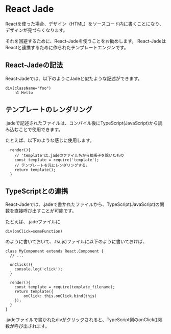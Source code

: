 # React Jade

Reactを使った場合、デザイン（HTML）をソースコード内に書くことになり、デザインが見づらくなります。

それを回避するために、React-Jadeを使うことをお勧めします。
React-JadeはReactと連携するために作られたテンプレートエンジンです。

## React-Jadeの記法

React-Jadeでは、以下のようにJadeと似たような記述ができます。

```jade:template.jade
div(className="foo")
    h1 Hello
```

## テンプレートのレンダリング

.jadeで記述されたファイルは、コンパイル後にTypeScript(JavaScript)から読み込むことで使用できます。

たとえば、以下のような感じに使用します。

```typescript:
  render(){
    // 'template'は.jadeのファイル名から拡張子を除いたもの
    const template = require('template');
    // テンプレートを元にレンダリングする。
    return template();
  }
```

## TypeScriptとの連携

React-Jadeでは、.jadeで書かれたファイルから、TypeScript(JavaScript)の関数を直接呼び出すことが可能です。

たとえば、.jadeファイルに

```jade:
div(onClick=someFunction)
```

のように書いておいて、.ts(.js)ファイルに以下のように書いておけば、

```typescript:
class MyComponent extends React.Component {
  // ...

  onClick(){
    console.log('click');
  }

  render(){
    const template = require(template_filename);
    return template({
        onClick: this.onClick.bind(this)
    });
  }
}
```

.jadeファイルで書かれたdivがクリックされると、TypeScript側のonClick()関数が呼び出されます。
